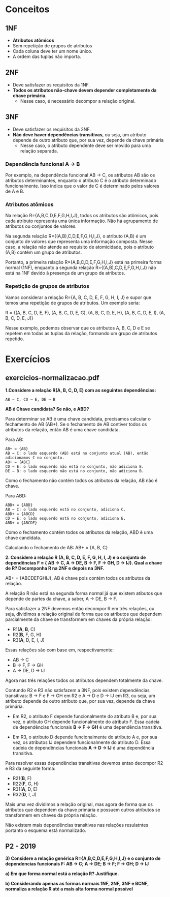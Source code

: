 # Conceitos

## 1NF

- **Atributos atômicos**
- Sem repetição de grupos de atributos
- Cada coluna deve ter um nome único.
- A ordem das tuplas não importa.

## 2NF

- Deve satisfazer os requisitos da 1NF.
- **Todos os atributos não-chave devem depender completamente da chave primária.**
	- Nesse caso, é necessário decompor a relação original.

## 3NF

- Deve satisfazer os requisitos da 2NF.
- **Não deve haver dependências transitivas**, ou seja, um atributo depende de outro atributo que, por sua vez, depende da chave primária
	- Nesse caso, o atributo dependente deve ser movido para uma relação separada.

### Dependência funcional A -> B

Por exemplo, na dependência funcional AB -> C, os atributos AB são os atributos determinantes, enquanto o atributo C é o atributo determinado funcionalmente. Isso indica que o valor de C é determinado pelos valores de A e B.

### Atributos atômicos

Na relação R={A,B,C,D,E,F,G,H,I,J}, todos os atributos são atômicos, pois cada atributo representa uma única informação. Não há agrupamento de atributos ou conjuntos de valores.

Na segunda relação R={(A,B),C,D,E,F,G,H,I,J}, o atributo (A,B) é um conjunto de valores que representa uma informação composta. Nesse caso, a relação não atende ao requisito de atomicidade, pois o atributo (A,B) contém um grupo de atributos.

Portanto, a primeira relação R={A,B,C,D,E,F,G,H,I,J} está na primeira forma normal (1NF), enquanto a segunda relação R={(A,B),C,D,E,F,G,H,I,J} não está na 1NF devido à presença de um grupo de atributos.

###  Repetição de grupos de atributos

Vamos considerar a relação R={A, B, C, D, E, F, G, H, I, J} e supor que temos uma repetição de grupos de atributos. Um exemplo seria:

R = {(A, B, C, D, E, F), (A, B, C, D, E, G), (A, B, C, D, E, H), (A, B, C, D, E, I), (A, B, C, D, E, J)}

Nesse exemplo, podemos observar que os atributos A, B, C, D e E se repetem em todas as tuplas da relação, formando um grupo de atributos repetido.

# Exercícios

## exercicios-normalizacao.pdf

**1.Considere a relação R(A, B, C, D, E) com as seguintes dependências:**

	AB → C, CD → E, DE → B

**AB é Chave candidata? Se não, e ABD?**

Para determinar se AB é uma chave candidata, precisamos calcular o fechamento de AB (AB+). Se o fechamento de AB contiver todos os atributos da relação, então AB é uma chave candidata.

Para AB:

	AB+ = {AB}
	AB → C: o lado esquerdo (AB) está no conjunto atual (AB), então adicionamos C no conjunto.
 	AB+ = {ABC}
  	CD → E: o lado esquerdo não está no conjunto, não adiciona E.
   	DE → B: o lado esquerdo não está no conjunto, não adiciona B.

Como o fechamento não contém todos os atributos da relação, AB não é chave. 

Para ABD:

	ABD+ = {ABD}
 	AB → C: o lado esquerdo está no conjunto, adiciona C.
  	ABD+ = {ABCD}
   	CD → E: o lado esquerdo está no conjunto, adiciona E.
	ABD+ = {ABCDE}

Como o fechamento contém todos os atributos da relação, ABD é uma chave candidata.

Calculando o fechamento de AB:
AB+ = {A, B, C}

**2. Considere a relação R (A, B, C, D, E, F, G, H, I, J) e o conjunto de dependências F = { AB → C, A → DE, B → F, F → GH, D → IJ}. Qual a chave de R? Decomponha R na 2NF e depois na 3NF.**

AB+ = {ABCDEFGHIJ}, AB é chave pois contém todos os atributos da relação.

A relação R não está na segunda forma normal já que existem atibutos que depende de partes da chave, a saber, A → DE, B → F.

Para satisfazer a 2NF devemos então decompor R em três relações, ou seja, dividimos a relação original de forma que os atributos que dependem parcialmente da chave se transformem em chaves da própria relação: 

- R1(**A**, **B**, C)
- R2(**B**, F, G, H)
- R3(**A**, D, E, I, J)

Essas relações são com base em, respectivamente:

- AB → C
- B → F, F → GH
- A → DE, D → IJ

Agora nas três relações todos os atributos dependem totalmente da chave. 

Contundo R2 e R3 não satisfazem a 3NF, pois existem dependências transitivas: B → F e F → GH em R2 e A → D e D → IJ em R3, ou seja, um atributo depende de outro atributo que, por sua vez, depende da chave primária.

- Em R2, o atributo F depende funcionalmente do atributo B e, por sua vez, o atributo GH depende funcionalmente do atributo F. Essa cadeia de dependências funcionais **B → F → GH** é uma dependência transitiva.

- Em R3, o atributo D depende funcionalmente do atributo A e, por sua vez, os atributos IJ dependem funcionalmente do atributo D. Essa cadeia de dependências funcionais **A → D → IJ** é uma dependência transitiva.

Para resolver essas dependências transitivas devemos entao decompor R2 e R3 da seguinte forma:

- R21(**B**, F)
- R22(**F**, G, H)
- R31(**A**, D, E)
- R32(**D**, I, J)

Mais uma vez dividimos a relação original, mas agora de forma que os atributos que dependem da chave primária e possuem outros atributos se transformem em chaves da própria relação.

Não existem mais dependências transitivas nas relações resulatntes portanto o esquema
está normalizado.

## P2 - 2019

**3) Considere a relação genérica R={A,B,C,D,E,F,G,H,I,J} e o conjunto de dependencias funcionais F: AB -> C; A -> DE; B -> F; F -> GH; D -> IJ**

**a) Em que forma normal está a relação R? Justifique.**

**b) Considerando apenas as formas normais 1NF, 2NF, 3NF e BCNF, normaliza a relação R até a mais alta forma normal possível**






